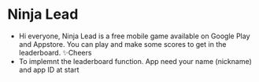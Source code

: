 # Ninja Lead

- Hi everyone, Ninja Lead is a free mobile game available on Google Play and Appstore. You can play and make some scores to get in the leaderboard. ✨Cheers
- To implemnt the leaderboard function. App need your name (nickname) and app ID at start
